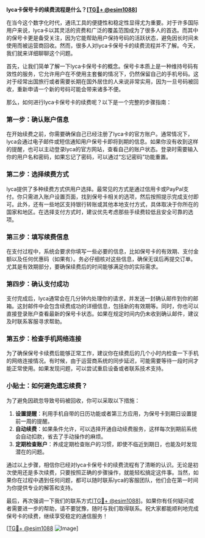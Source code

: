**lyca卡保号卡的续费流程是什么？[[TG💪+ @esim1088](https://t.me/s/esim1088)]**

在当今这个数字化时代，通讯工具的便捷性和稳定性显得尤为重要。对于许多国际用户来说，lyca卡以其灵活的资费和广泛的覆盖范围成为了很多人的首选。而其中的保号卡更是备受关注，因为它能帮助用户保持号码的活跃状态，避免因长时间未使用而被运营商回收。然而，很多人对lyca卡保号卡的续费流程并不了解。今天，我们就来详细聊聊这个问题。

首先，让我们简单了解一下lyca卡保号卡的概念。保号卡本质上是一种维持号码有效性的服务，它允许用户在不使用主套餐的情况下，仍然保留自己的手机号码。这对于经常出国旅行或者需要长期在国外居住的人来说非常实用，因为一旦号码被回收，重新申请一个新的号码可能会带来诸多不便。

那么，如何进行lyca卡保号卡的续费呢？以下是一个完整的步骤指南：

### 第一步：确认账户信息

在开始续费之前，你需要确保自己已经注册了lyca卡的官方账户。通常情况下，lyca会通过电子邮件或短信通知用户保号卡即将到期的信息。如果你没有收到这样的提醒，也可以主动登录lyca的官方网站，查看自己的账户状态。登录时需要输入你的用户名和密码，如果忘记了密码，可以通过“忘记密码”功能重置。

### 第二步：选择续费方式

lyca提供了多种续费方式供用户选择。最常见的方式是通过信用卡或PayPal支付。你只需进入账户设置页面，找到保号卡相关的选项，然后按照提示完成支付即可。此外，还有一些地区支持银行转账或其他本地支付方式，具体取决于你所在的国家和地区。在选择支付方式时，建议优先考虑那些手续费较低且安全可靠的选项。

### 第三步：填写续费信息

在支付过程中，系统会要求你填写一些必要的信息，比如保号卡的有效期、支付金额以及任何优惠码（如果有）。务必仔细核对这些信息，确保无误后再提交订单。尤其是有效期部分，要确保续费后的时间能够满足你的实际需求。

### 第四步：确认支付成功

支付完成后，lyca通常会在几分钟内处理你的请求，并发送一封确认邮件到你的邮箱。这封邮件中会包含续费成功的详细信息，包括新的有效期等。同时，你也可以直接登录账户查看最新的保号卡状态。如果在规定时间内仍未收到确认邮件，建议及时联系客服寻求帮助。

### 第五步：检查手机网络连接

为了确保保号卡续费后能够正常工作，建议你在续费后的几个小时内检查一下手机的网络连接情况。有时候，由于运营商系统的同步延迟，可能需要等待一段时间才能正常使用。如果发现问题，可以尝试重启设备或者联系技术支持。

### 小贴士：如何避免遗忘续费？

为了避免因疏忽导致号码被回收，你可以采取以下措施：
1. **设置提醒**：利用手机自带的日历功能或者第三方应用，为保号卡到期日设置提前一周的提醒。
2. **自动续费**：如果条件允许，可以选择开通自动续费服务，这样每次到期前系统会自动扣款，省去了手动操作的麻烦。
3. **定期检查账户**：养成定期检查账户的习惯，即使不临近到期日，也能及时发现潜在的问题。

通过以上步骤，相信你已经对lyca卡保号卡的续费流程有了清晰的认识。无论是初次使用还是多次续费，只要按照正确的步骤操作，就能轻松搞定这件事。当然，如果你在过程中遇到任何问题，都可以随时联系lyca的客服团队，他们会在第一时间为你提供专业的解答和支持。

最后，再次强调一下我们的联系方式[[TG💪+ @esim1088](https://t.me/s/esim1088)]。如果你有任何疑问或者需要进一步的帮助，请不要犹豫，随时与我们取得联系。祝大家都能顺利地完成保号卡的续费，继续享受稳定的通信服务！

[[TG💪+ @esim1088](https://t.me/s/esim1088) ![Image](https://i.postimg.cc/4NQfJmqS/Snipaste-2025-05-13-00-14-12.png)]